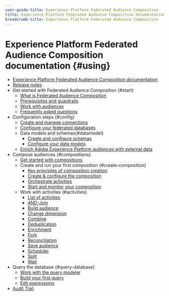 ```yaml
---
user-guide-title: Experience Platform Federated Audience Composition 
title: Experience Platform Federated Audience Composition Documentation
breadcrumb-title: Experience Platform Federated Audience Composition
---
```


# Experience Platform Federated Audience Composition documentation {#using}

+ [Experience Platform Federated Audience Composition documentation](home.md)
+ [Release notes](start/release-notes.md)
+ Get started with Federated Audience Composition {#start}
    + [What is Federated Audience Composition](start/get-started.md)
    + [Prerequisites and guardrails](start/access-prerequisites.md)
    + [Work with audiences](start/audiences.md)
    + [Frequently asked questions](start/faq.md)
+ Configuration steps {#config}
    + [Create and manage connections](connections/connections.md)
    + [Configure your federated databases](connections/federated-db.md)
    + Data models and schemas{#datamodel}
        + [Create and configure schemas](customer/schemas.md)
        + [Configure your data models](data-management/gs-models.md)
    + [Enrich Adobe Experience Platform audiences with external data](connections/destinations.md)
+ Compose audiences {#compositions}
    + [Get started with compositions](compositions/gs-compositions.md)
    + Create and run your first composition {#create-composition}
        + [Key principles of composition creation](compositions/gs-composition-creation.md)
        + [Create & configure the composition](compositions/create-composition.md)
        + [Orchestrate activities](compositions/orchestrate-activities.md)
        + [Start and monitor your composition](compositions/start-monitor-composition.md)
    + Work with activities {#activities}
        + [List of activities](compositions/activities/about-activities.md)
        + [AND-Join](compositions/activities/and-join.md)
        + [Build audience](compositions/activities/build-audience.md)
        + [Change dimension](compositions/activities/change-dimension.md)
        + [Combine](compositions/activities/combine.md)
        + [Deduplication](compositions/activities/deduplication.md)
        + [Enrichment](compositions/activities/enrichment.md)
        + [Fork](compositions/activities/fork.md)
        + [Reconciliation](compositions/activities/reconciliation.md)
        + [Save audience](compositions/activities/save-audience.md)
        + [Scheduler](compositions/activities/scheduler.md)
        + [Split](compositions/activities/split.md)
        + [Wait](compositions/activities/wait.md)
+ Query the database {#query-database}
    + [Work with the query modeler](query/query-modeler-overview.md)
    + [Build your first query](query/build-query.md)
    + [Edit expressions](query/expression-editor.md)
+ [Audit Trail](admin/audit-trail.md)
